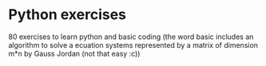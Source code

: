 # Python exercises
 80 exercises to learn python and basic coding (the word basic includes an algorithm to solve a ecuation systems represented by a matrix of dimension m*n by Gauss Jordan (not that easy :c))
